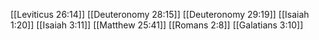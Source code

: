 [[Leviticus 26:14]]
[[Deuteronomy 28:15]]
[[Deuteronomy 29:19]]
[[Isaiah 1:20]]
[[Isaiah 3:11]]
[[Matthew 25:41]]
[[Romans 2:8]]
[[Galatians 3:10]]
